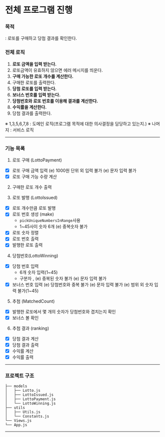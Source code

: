 # 전체 프로그램 진행

### 목적 
: 로또를 구매하고 당첨 결과를 확인한다.

### 전체 로직
1. **로또 금액을 입력 받는다.**
2. 로또금액이 유효하지 않으면 에러 메시지를 띄운다.
3. **구매 가능한 로또 개수를 계산한다.**
4. 구매한 로또를 출력한다.
5. **당첨 로또를 입력 받는다.**
6. **보너스 번호를 입력 받는다.**
7. **당첨번호와 로또 번호를 이용해 결과를 계산한다.**
8. **수익률을 계산한다.**
9. 당첨 결과를 출력한다.

※ 1,3,5,6,7,8 : 도메인 로직(프로그램 목적에 대한 의사결정을 담당하고 있는지.)
※ 나머지 : 서비스 로직

---

### 기능 목록

1. 로또 구매 (LottoPayment)
- [X] 로또 구매 금액 입력
    (e) 1000원 단위 외 입력 불가
    (e) 문자 입력 불가
- [X] 로또 구매 가능 수량 계산

2. 구매한 로또 개수 출력

3. 로또 발행 (LottoIssued)
- [X] 로또 개수만큼 로또 발행
- [X] 로또 번호 생성 (make)
    - `pickUniqueNumbersInRange`사용
    - 1~45사이 숫자 6개
    (e) 중복숫자 불가
- [X] 로또 숫자 정렬
- [X] 로또 번호 출력
- [X] 발행한 로또 출력

4. 당첨번호(LottoWinning)
- [X] 당첨 번호 입력
    - 6개 숫자 입력(1~45)
    - 구분자 ,
    (e) 중복된 숫자 불가
    (e) 문자 입력 불가
- [X] 보너스 번호 입력
    (e) 당첨번호와 중복 불가
    (e) 문자 입력 불가
    (e) 범위 외 숫자 입력 불가(1~45)

5. 추첨 (MatchedCount)
- [X] 발행한 로또에서 몇 개의 숫자가 당첨번호와 겹치는지 확인
- [X] 보너스 볼 확인

6. 추첨 결과 (ranking)
- [X] 당첨 결과 계산
- [X] 당첨 결과 출력
- [X] 수익률 계산
- [X] 수익률 출력

---

### 프로젝트 구조

```
├── models
│   ├── Lotto.js
│   ├── LottoIssued.js
│   ├── LottoPayment.js
│   └── LottoWinning.js
├── utils
│   ├── Utils.js
│   └── Constants.js
└── Views.js
└── App.js
``` 
---
